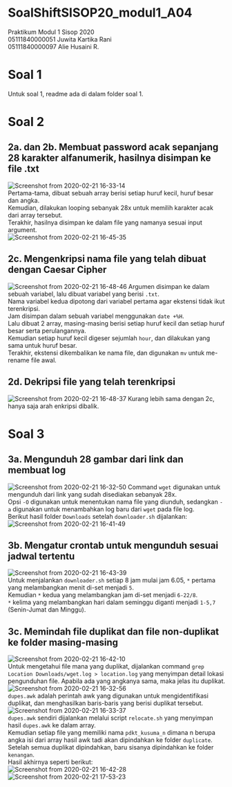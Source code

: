 # SoalShiftSISOP20_modul1_A04
Praktikum Modul 1 Sisop 2020<br/>
05111840000051 Juwita Kartika Rani<br/>
05111840000097 Alie Husaini R.<br/>
# Soal 1
Untuk soal 1, readme ada di dalam folder soal 1.
# Soal 2
## 2a. dan 2b. Membuat password acak sepanjang 28 karakter alfanumerik, hasilnya disimpan ke file .txt
![Screenshot from 2020-02-21 16-33-14](https://user-images.githubusercontent.com/57984390/75024961-e9281080-54cc-11ea-88a8-5811ffb301be.png)<br/>
Pertama-tama, dibuat sebuah array berisi setiap huruf kecil, huruf besar dan angka.<br/>
Kemudian, dilakukan looping sebanyak 28x untuk memilih karakter acak dari array tersebut.<br/>
Terakhir, hasilnya disimpan ke dalam file yang namanya sesuai input argument.<br/>
![Screenshot from 2020-02-21 16-45-35](https://user-images.githubusercontent.com/57984390/75024976-edecc480-54cc-11ea-92dc-0092a5268a4b.png)<br/>
## 2c. Mengenkripsi nama file yang telah dibuat dengan Caesar Cipher
![Screenshot from 2020-02-21 16-48-46](https://user-images.githubusercontent.com/57984390/75024985-f04f1e80-54cc-11ea-9d82-1f5f8cc52e65.png)
Argumen disimpan ke dalam sebuah variabel, lalu dibuat variabel yang berisi `.txt`.<br/>
Nama variabel kedua dipotong dari variabel pertama agar ekstensi tidak ikut terenkripsi.<br/>
Jam disimpan dalam sebuah variabel menggunakan `date +%H`.<br/>
Lalu dibuat 2 array, masing-masing berisi setiap huruf kecil dan setiap huruf besar serta perulangannya.<br/>
Kemudian setiap huruf kecil digeser sejumlah `hour`, dan dilakukan yang sama untuk huruf besar.<br/>
Terakhir, ekstensi dikembalikan ke nama file, dan digunakan `mv` untuk me-rename file awal.
## 2d. Dekripsi file yang telah terenkripsi
![Screenshot from 2020-02-21 16-48-37](https://user-images.githubusercontent.com/57984390/75024984-ef1df180-54cc-11ea-9277-9be3aaf745a4.png)
Kurang lebih sama dengan 2c, hanya saja arah enkripsi dibalik.
# Soal 3
## 3a. Mengunduh 28 gambar dari link dan membuat log
![Screenshot from 2020-02-21 16-32-50](https://user-images.githubusercontent.com/57984390/75024956-e75e4d00-54cc-11ea-9f70-c00a15dab317.png)
Command `wget` digunakan untuk mengunduh dari link yang sudah disediakan sebanyak 28x.<br/>
Opsi `-O` digunakan untuk menentukan nama file yang diunduh, sedangkan `-a` digunakan untuk menambahkan log baru dari `wget` pada file log.<br/>
Berikut hasil folder `Downloads` setelah `downloader.sh` dijalankan:<br/>
![Screenshot from 2020-02-21 16-41-49](https://user-images.githubusercontent.com/57984390/75024963-ea593d80-54cc-11ea-9f89-5c4e6703c5f6.png)
## 3b. Mengatur crontab untuk mengunduh sesuai jadwal tertentu
![Screenshot from 2020-02-21 16-43-39](https://user-images.githubusercontent.com/57984390/75024972-ed542e00-54cc-11ea-856b-97f08847ce43.png)<br/>
Untuk menjalankan `downloader.sh` setiap 8 jam mulai jam 6.05, `*` pertama yang melambangkan menit di-set menjadi `5`.<br/>
Kemudian `*` kedua yang melambangkan jam di-set menjadi `6-22/8`.<br/>
`*` kelima yang melambangkan hari dalam seminggu diganti menjadi `1-5,7` (Senin-Jumat dan Minggu).<br/>
## 3c. Memindah file duplikat dan file non-duplikat ke folder masing-masing
![Screenshot from 2020-02-21 16-42-10](https://user-images.githubusercontent.com/57984390/75024968-eb8a6a80-54cc-11ea-821e-838abd53ca4d.png)<br/>
Untuk mengetahui file mana yang duplikat, dijalankan command `grep Location Downloads/wget.log > location.log` yang menyimpan detail lokasi pengunduhan file. Apabila ada yang angkanya sama, maka jelas itu duplikat.<br/>
![Screenshot from 2020-02-21 16-32-56](https://user-images.githubusercontent.com/57984390/75024958-e88f7a00-54cc-11ea-943d-ae72e81604e0.png)<br/>
`dupes.awk` adalah perintah awk yang digunakan untuk mengidentifikasi duplikat, dan menghasilkan baris-baris yang berisi duplikat tersebut.<br/>
![Screenshot from 2020-02-21 16-33-37](https://user-images.githubusercontent.com/57984390/75024962-e9c0a700-54cc-11ea-94dc-669d51edfa15.png)<br/>
`dupes.awk` sendiri dijalankan melalui script `relocate.sh` yang menyimpan hasil `dupes.awk` ke dalam array.<br/>
Kemudian setiap file yang memiliki nama `pdkt_kusuma_n` dimana n berupa angka isi dari array hasil awk tadi akan dipindahkan ke folder `duplicate`.<br/>
Setelah semua duplikat dipindahkan, baru sisanya dipindahkan ke folder `kenangan`.<br/>
Hasil akhirnya seperti berikut:<br/>
![Screenshot from 2020-02-21 16-42-28](https://user-images.githubusercontent.com/57984390/75024970-ecbb9780-54cc-11ea-85fb-f62b49b554fb.png)
![Screenshot from 2020-02-21 17-53-23](https://user-images.githubusercontent.com/57984390/75029069-fbf21380-54d3-11ea-88d2-ad438dea9a8d.png)
